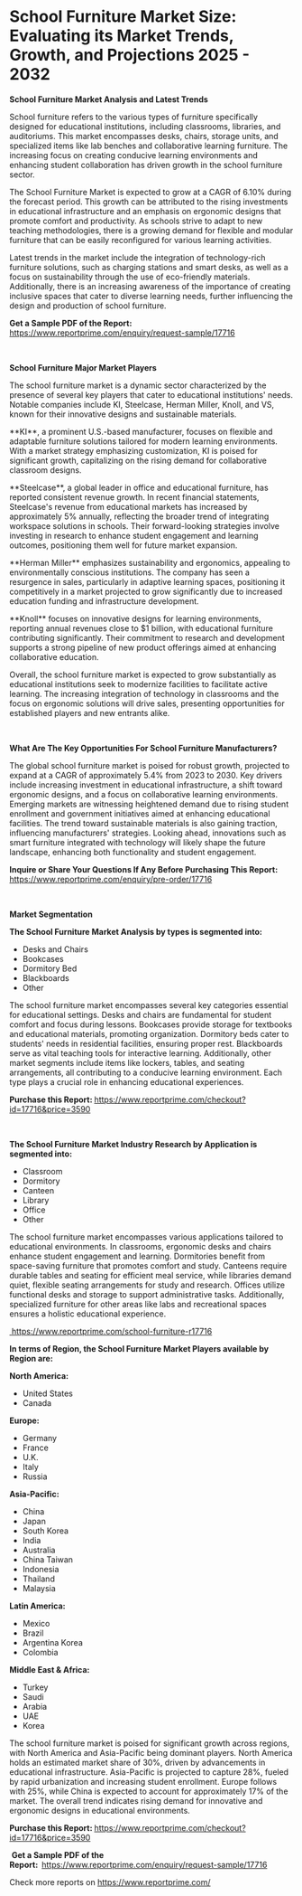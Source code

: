 <p><h1>School Furniture Market Size: Evaluating its Market Trends, Growth, and Projections 2025 - 2032</h1></p><p><strong>School Furniture Market Analysis and Latest Trends</strong></p>
<p><p>School furniture refers to the various types of furniture specifically designed for educational institutions, including classrooms, libraries, and auditoriums. This market encompasses desks, chairs, storage units, and specialized items like lab benches and collaborative learning furniture. The increasing focus on creating conducive learning environments and enhancing student collaboration has driven growth in the school furniture sector.</p><p>The School Furniture Market is expected to grow at a CAGR of 6.10% during the forecast period. This growth can be attributed to the rising investments in educational infrastructure and an emphasis on ergonomic designs that promote comfort and productivity. As schools strive to adapt to new teaching methodologies, there is a growing demand for flexible and modular furniture that can be easily reconfigured for various learning activities.</p><p>Latest trends in the market include the integration of technology-rich furniture solutions, such as charging stations and smart desks, as well as a focus on sustainability through the use of eco-friendly materials. Additionally, there is an increasing awareness of the importance of creating inclusive spaces that cater to diverse learning needs, further influencing the design and production of school furniture.</p></p>
<p><strong>Get a Sample PDF of the Report:&nbsp;</strong> <a href="https://www.reportprime.com/enquiry/request-sample/17716?utm_campaign=2655&utm_medium=2&utm_source=Github&utm_content=ia&utm_term=18032025&utm_id=school-furniture">https://www.reportprime.com/enquiry/request-sample/17716</a></p>
<p>&nbsp;</p>
<p><strong>School Furniture Major Market Players</strong></p>
<p><p>The school furniture market is a dynamic sector characterized by the presence of several key players that cater to educational institutions' needs. Notable companies include KI, Steelcase, Herman Miller, Knoll, and VS, known for their innovative designs and sustainable materials.</p><p>**KI**, a prominent U.S.-based manufacturer, focuses on flexible and adaptable furniture solutions tailored for modern learning environments. With a market strategy emphasizing customization, KI is poised for significant growth, capitalizing on the rising demand for collaborative classroom designs.</p><p>**Steelcase**, a global leader in office and educational furniture, has reported consistent revenue growth. In recent financial statements, Steelcase's revenue from educational markets has increased by approximately 5% annually, reflecting the broader trend of integrating workspace solutions in schools. Their forward-looking strategies involve investing in research to enhance student engagement and learning outcomes, positioning them well for future market expansion.</p><p>**Herman Miller** emphasizes sustainability and ergonomics, appealing to environmentally conscious institutions. The company has seen a resurgence in sales, particularly in adaptive learning spaces, positioning it competitively in a market projected to grow significantly due to increased education funding and infrastructure development.</p><p>**Knoll** focuses on innovative designs for learning environments, reporting annual revenues close to $1 billion, with educational furniture contributing significantly. Their commitment to research and development supports a strong pipeline of new product offerings aimed at enhancing collaborative education.</p><p>Overall, the school furniture market is expected to grow substantially as educational institutions seek to modernize facilities to facilitate active learning. The increasing integration of technology in classrooms and the focus on ergonomic solutions will drive sales, presenting opportunities for established players and new entrants alike.</p></p>
<p>&nbsp;</p>
<p><strong>What Are The Key Opportunities For School Furniture Manufacturers?</strong></p>
<p><p>The global school furniture market is poised for robust growth, projected to expand at a CAGR of approximately 5.4% from 2023 to 2030. Key drivers include increasing investment in educational infrastructure, a shift toward ergonomic designs, and a focus on collaborative learning environments. Emerging markets are witnessing heightened demand due to rising student enrollment and government initiatives aimed at enhancing educational facilities. The trend toward sustainable materials is also gaining traction, influencing manufacturers' strategies. Looking ahead, innovations such as smart furniture integrated with technology will likely shape the future landscape, enhancing both functionality and student engagement.</p></p>
<p><strong>Inquire or Share Your Questions If Any Before Purchasing This Report:</strong> <a href="https://www.reportprime.com/enquiry/pre-order/17716?utm_campaign=2655&utm_medium=2&utm_source=Github&utm_content=ia&utm_term=18032025&utm_id=school-furniture">https://www.reportprime.com/enquiry/pre-order/17716</a></p>
<p>&nbsp;</p>
<p><strong>Market Segmentation</strong></p>
<p><strong>The School Furniture Market Analysis by types is segmented into:</strong></p>
<p><ul><li>Desks and Chairs</li><li>Bookcases</li><li>Dormitory Bed</li><li>Blackboards</li><li>Other</li></ul></p>
<p><p>The school furniture market encompasses several key categories essential for educational settings. Desks and chairs are fundamental for student comfort and focus during lessons. Bookcases provide storage for textbooks and educational materials, promoting organization. Dormitory beds cater to students' needs in residential facilities, ensuring proper rest. Blackboards serve as vital teaching tools for interactive learning. Additionally, other market segments include items like lockers, tables, and seating arrangements, all contributing to a conducive learning environment. Each type plays a crucial role in enhancing educational experiences.</p></p>
<p><strong>Purchase this Report:&nbsp;</strong><a href="https://www.reportprime.com/checkout?id=17716&price=3590&utm_campaign=2655&utm_medium=2&utm_source=Github&utm_content=ia&utm_term=18032025&utm_id=school-furniture">https://www.reportprime.com/checkout?id=17716&price=3590</a></p>
<p>&nbsp;</p>
<p><strong>The School Furniture Market Industry Research by Application is segmented into:</strong></p>
<p><ul><li>Classroom</li><li>Dormitory</li><li>Canteen</li><li>Library</li><li>Office</li><li>Other</li></ul></p>
<p><p>The school furniture market encompasses various applications tailored to educational environments. In classrooms, ergonomic desks and chairs enhance student engagement and learning. Dormitories benefit from space-saving furniture that promotes comfort and study. Canteens require durable tables and seating for efficient meal service, while libraries demand quiet, flexible seating arrangements for study and research. Offices utilize functional desks and storage to support administrative tasks. Additionally, specialized furniture for other areas like labs and recreational spaces ensures a holistic educational experience.</p></p>
<p><a href="https://www.reportprime.com/school-furniture-r17716?utm_campaign=2655&utm_medium=2&utm_source=Github&utm_content=ia&utm_term=18032025&utm_id=school-furniture">&nbsp;https://www.reportprime.com/school-furniture-r17716</a></p>
<p><strong>In terms of Region, the School Furniture Market Players available by Region are:</strong></p>
<p>
    <p> <strong> North America: </strong>
        <ul>
            <li>United States</li>
            <li>Canada</li>
        </ul>
        </p> 
    <p> <strong> Europe: </strong>
        <ul>
            <li>Germany</li>
            <li>France</li>
            <li>U.K.</li>
            <li>Italy</li>
            <li>Russia</li>
        </ul>
        </p> 
    <p> <strong> Asia-Pacific: </strong>
        <ul>
            <li>China</li>
            <li>Japan</li>
            <li>South Korea</li>
            <li>India</li>
            <li>Australia</li>
            <li>China Taiwan</li>
            <li>Indonesia</li>
            <li>Thailand</li>
            <li>Malaysia</li>
        </ul>
        </p> 
    <p> <strong> Latin America: </strong>
        <ul>
            <li>Mexico</li>
            <li>Brazil</li>
            <li>Argentina Korea</li>
            <li>Colombia</li>
        </ul>
        </p> 
    <p> <strong> Middle East & Africa: </strong>
        <ul>
            <li>Turkey</li>
            <li>Saudi</li>
            <li>Arabia</li>
            <li>UAE</li>
            <li>Korea</li>
        </ul>
    </p>
    </p>
<p><p>The school furniture market is poised for significant growth across regions, with North America and Asia-Pacific being dominant players. North America holds an estimated market share of 30%, driven by advancements in educational infrastructure. Asia-Pacific is projected to capture 28%, fueled by rapid urbanization and increasing student enrollment. Europe follows with 25%, while China is expected to account for approximately 17% of the market. The overall trend indicates rising demand for innovative and ergonomic designs in educational environments.</p></p>
<p><strong>Purchase this Report: </strong><a href="https://www.reportprime.com/checkout?id=17716&price=3590&utm_campaign=2655&utm_medium=2&utm_source=Github&utm_content=ia&utm_term=18032025&utm_id=school-furniture">https://www.reportprime.com/checkout?id=17716&price=3590</a></p>
<p>&nbsp;<strong>Get a Sample PDF of the Report:&nbsp;&nbsp;</strong><a href="https://www.reportprime.com/enquiry/request-sample/17716?utm_campaign=2655&utm_medium=2&utm_source=Github&utm_content=ia&utm_term=18032025&utm_id=school-furniture">https://www.reportprime.com/enquiry/request-sample/17716</a></p>
<p><strong></strong></p>
<p>Check more reports on <a href="https://www.reportprime.com/?utm_campaign=2655&utm_medium=2&utm_source=Github&utm_content=ia&utm_term=18032025&utm_id=school-furniture">https://www.reportprime.com/</a></p>